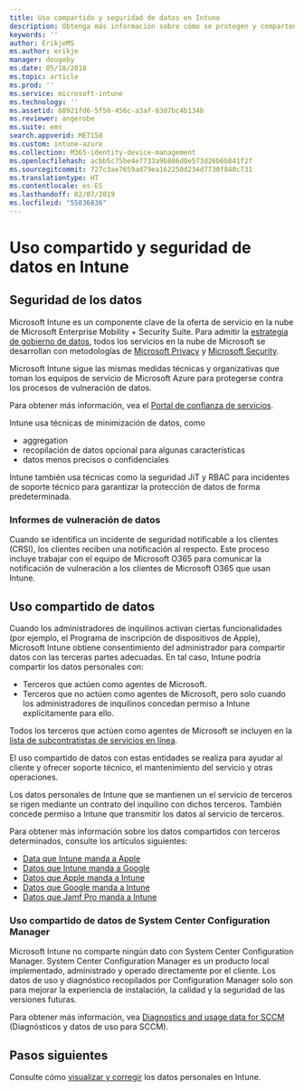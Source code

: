 ```yaml
---
title: Uso compartido y seguridad de datos en Intune
description: Obtenga más información sobre cómo se protegen y comparten los datos personales en Intune.
keywords: ''
author: ErikjeMS
ms.author: erikje
manager: dougeby
ms.date: 05/18/2018
ms.topic: article
ms.prod: ''
ms.service: microsoft-intune
ms.technology: ''
ms.assetid: 68921fd6-5f50-456c-a3af-83d7bc4b134b
ms.reviewer: angerobe
ms.suite: ems
search.appverid: MET150
ms.custom: intune-azure
ms.collection: M365-identity-device-management
ms.openlocfilehash: acbb5c75be4e7733a9b886d0e573d26b6b841f2f
ms.sourcegitcommit: 727c3ae7659ad79ea162250d234d7730f840c731
ms.translationtype: HT
ms.contentlocale: es-ES
ms.lasthandoff: 02/07/2019
ms.locfileid: "55836836"
---
```

# <a name="data-security-and-sharing-in-intune"></a>Uso compartido y seguridad de datos en Intune


## <a name="data-security"></a>Seguridad de los datos

Microsoft Intune es un componente clave de la oferta de servicio en la nube de Microsoft Enterprise Mobility + Security Suite. Para admitir la [estrategia de gobierno de datos](https://www.microsoft.com/en-us/TrustCenter/Security/default.aspx), todos los servicios en la nube de Microsoft se desarrollan con metodologías de [Microsoft Privacy](https://www.microsoft.com/en-us/trustcenter/privacy) y [Microsoft Security](https://www.microsoft.com/en-us/trustcenter/security/).  

Microsoft Intune sigue las mismas medidas técnicas y organizativas que toman los equipos de servicio de Microsoft Azure para protegerse contra los procesos de vulneración de datos.

Para obtener más información, vea el [Portal de confianza de servicios](https://www.microsoft.com/en-us/TrustCenter/stp).

Intune usa técnicas de minimización de datos, como

- aggregation
- recopilación de datos opcional para algunas características
- datos menos precisos o confidenciales

Intune también usa técnicas como la seguridad JiT y RBAC para incidentes de soporte técnico para garantizar la protección de datos de forma predeterminada. 

### <a name="data-breach-reporting"></a>Informes de vulneración de datos

Cuando se identifica un incidente de seguridad notificable a los clientes (CRSI), los clientes reciben una notificación al respecto. Este proceso incluye trabajar con el equipo de Microsoft O365 para comunicar la notificación de vulneración a los clientes de Microsoft O365 que usan Intune.

## <a name="data-sharing"></a>Uso compartido de datos

Cuando los administradores de inquilinos activan ciertas funcionalidades (por ejemplo, el Programa de inscripción de dispositivos de Apple), Microsoft Intune obtiene consentimiento del administrador para compartir datos con las terceras partes adecuadas. En tal caso, Intune podría compartir los datos personales con:

- Terceros que actúen como agentes de Microsoft.
- Terceros que no actúen como agentes de Microsoft, pero solo cuando los administradores de inquilinos concedan permiso a Intune explícitamente para ello.

Todos los terceros que actúen como agentes de Microsoft se incluyen en la [lista de subcontratistas de servicios en línea](https://aka.ms/Online_Serv_Subcontractor_List).

El uso compartido de datos con estas entidades se realiza para ayudar al cliente y ofrecer soporte técnico, el mantenimiento del servicio y otras operaciones.

Los datos personales de Intune que se mantienen un el servicio de terceros se rigen mediante un contrato del inquilino con dichos terceros. También concede permiso a Intune que transmitir los datos al servicio de terceros.  

Para obtener más información sobre los datos compartidos con terceros determinados, consulte los artículos siguientes:
- [Data que Intune manda a Apple](data-intune-sends-to-apple.md)
- [Datos que Intune manda a Google](data-intune-sends-to-google.md)
- [Datos que Apple manda a Intune](data-apple-sends-to-intune.md)
- [Datos que Google manda a Intune](data-google-sends-to-intune.md)
- [Datos que Jamf Pro manda a Intune](data-jamf-sends-to-intune.md)

### <a name="system-center-configuration-manager-data-sharing"></a>Uso compartido de datos de System Center Configuration Manager

Microsoft Intune no comparte ningún dato con System Center Configuration Manager. System Center Configuration Manager es un producto local implementado, administrado y operado directamente por el cliente. Los datos de uso y diagnóstico recopilados por Configuration Manager solo son para mejorar la experiencia de instalación, la calidad y la seguridad de las versiones futuras.

Para obtener más información, vea [Diagnostics and usage data for SCCM](https://docs.microsoft.com/sccm/core/plan-design/diagnostics/diagnostics-and-usage-data.md) (Diagnósticos y datos de uso para SCCM). 


## <a name="next-steps"></a>Pasos siguientes

Consulte cómo [visualizar y corregir](privacy-data-view-correct.md) los datos personales en Intune.
